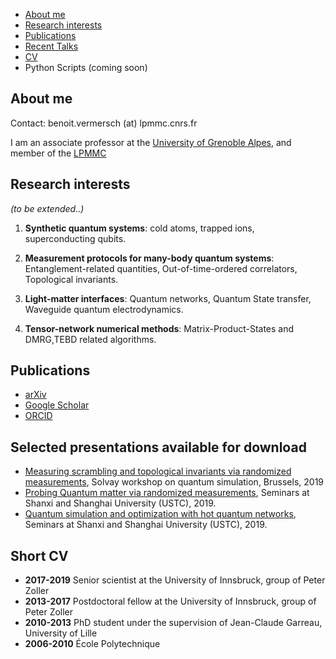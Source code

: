 - [About me](#about)
- [Research interests](#research)
- [Publications](#publications)
- [Recent Talks](#talks)
- [CV](#cv)
- Python Scripts (coming soon)

##  <a name="about "> </a> About me
Contact: benoit.vermersch (at) lpmmc.cnrs.fr

I am an associate professor at the [University of Grenoble Alpes](https://www.univ-grenoble-alpes.fr), and member of the [LPMMC](https://lpmmc.cnrs.fr/)

## <a name="research"> </a> Research interests

*(to be extended..)*

1. **Synthetic quantum systems**: cold atoms, trapped ions, superconducting qubits.

2. **Measurement protocols for many-body quantum systems**: 
Entanglement-related quantities, Out-of-time-ordered correlators, Topological invariants.

3. **Light-matter interfaces**: Quantum networks, Quantum State transfer, Waveguide quantum electrodynamics.

4. **Tensor-network numerical methods**: Matrix-Product-States and DMRG,TEBD related algorithms.

## <a name="publications"> </a> Publications

- [arXiv](https://arxiv.org/search/?searchtype=author&query=Vermersch%2C+B)
- [Google Scholar](https://scholar.google.com/citations?user=gbPKVn4AAAAJ&hl=en)
- [ORCID](https://orcid.org/0000-0001-6781-2079)

## Selected presentations available for download

- [Measuring scrambling and topological invariants via randomized measurements](Talks/20190218Vermersch_SolvayConference.pdf), Solvay workshop on quantum simulation, Brussels, 2019
- [Probing Quantum matter via randomized measurements](Talks/20190226Vermersch_StateKeyLaboratory_PekingUniversity_USTCTalk1.pdf), Seminars at Shanxi and Shanghai University (USTC), 2019.
- [Quantum simulation and optimization with hot quantum networks](Talks/20190304Vermersch_USTCTalk2.pdf),  Seminars at Shanxi and Shanghai University (USTC), 2019.

## <a name="cv"> </a> Short CV
- **2017-2019** Senior scientist at the University of Innsbruck, group of Peter Zoller
- **2013-2017** Postdoctoral fellow at the University of Innsbruck, group of Peter Zoller
- **2010-2013** PhD student under the supervision of Jean-Claude Garreau, University of Lille
- **2006-2010** École Polytechnique
